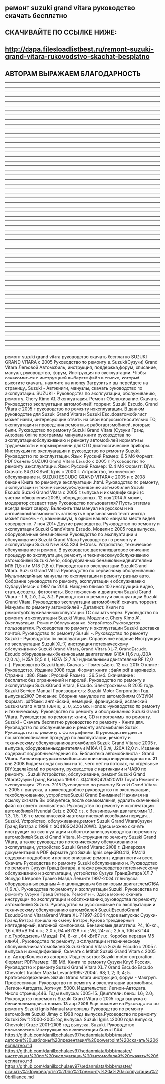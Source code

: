 ремонт suzuki grand vitara руководство скачать бесплатно
--------------------------------------------------
СКАЧИВАЙТЕ ПО ССЫЛКЕ НИЖЕ:
--------------------------------------------------
http://dapa.filesloadlistbest.ru/remont-suzuki-grand-vitara-rukovodstvo-skachat-besplatno
--------------------------------------------------
АВТОРАМ ВЫРАЖАЕМ БЛАГОДАРНОСТЬ
--------------------------------------------------
--------------------------------------------------
--------------------------------------------------
--------------------------------------------------
--------------------------------------------------
--------------------------------------------------
--------------------------------------------------
--------------------------------------------------
--------------------------------------------------
--------------------------------------------------
--------------------------------------------------
--------------------------------------------------
--------------------------------------------------
--------------------------------------------------
--------------------------------------------------
--------------------------------------------------
--------------------------------------------------
--------------------------------------------------
--------------------------------------------------
--------------------------------------------------
--------------------------------------------------
--------------------------------------------------
--------------------------------------------------
--------------------------------------------------
--------------------------------------------------
--------------------------------------------------
--------------------------------------------------
--------------------------------------------------
--------------------------------------------------
--------------------------------------------------
--------------------------------------------------
--------------------------------------------------
--------------------------------------------------
--------------------------------------------------
--------------------------------------------------
--------------------------------------------------
--------------------------------------------------
--------------------------------------------------
--------------------------------------------------
--------------------------------------------------
--------------------------------------------------
--------------------------------------------------
--------------------------------------------------
--------------------------------------------------
--------------------------------------------------
--------------------------------------------------
--------------------------------------------------
--------------------------------------------------
--------------------------------------------------
--------------------------------------------------
--------------------------------------------------
--------------------------------------------------
--------------------------------------------------
--------------------------------------------------
--------------------------------------------------
--------------------------------------------------
--------------------------------------------------
--------------------------------------------------
--------------------------------------------------
--------------------------------------------------
ремонт suzuki grand vitara руководство скачать бесплатно SUZUKI GRAND VITARA с 2005 Руководство по ремонту в. Suzuki(Сузуки) Grand Vitara Легковой Автомобиль, инструкция, поддержка,форум, описание, мануал, руководство, форум, Инструкция по эксплуатации. Чтобы ознакомиться с инструкцией выберите файл в списке, который выхотите скачать, нажмите на кнопку Загрузить и вы перейдете на страницу,. Suzuki - Автокниги, мануалы, скачать руководство по эксплуатации. SUZUKI - Руководства по эксплуатации, обслуживанию, ремонту. Chery Kimo  A1. Эксплуатация. Ремонт Обслуживание. Скачать Руководство эксплуатации автомобилей! торрент. Suzuki Escudo, Grand Vitara c 2005 г  руководство по ремонту иэксплуатации. В данном руководстве для Suzuki Grand Vitara и Suzuki Escudoавтомобилист может найти, интересующие ответы на свои вопросыотносительно ТО, эксплуатации и проведения ремонтных работавтомобилей, которые были. Руководство по ремонту Suzuki Grand Vitara (Сузуки Гранд
Autodata Online программы мануалы книги руководства по эксплуатацииобслуживанию и ремонту автомобилей нормативы трудоемкости и нормывремени для СТО диагностические приборы. Инструкция по эксплуатации и руководство по ремонту Suzuki. Руководство по эксплуатации. Язык: Русский Размер: 6.5 Мб Формат: PDFСкачать SUZUKI Grand Vitara  Escudo c 2005 г. Руководство по ремонту иэксплуатации. Язык: Русский Размер: 12.4 Мб Формат: DjVu. Скачать SUZUKISwift  Ignis с 2000 г. Устройство, техническое обслуживание и. SUZUKI ESCUDO  GRAND VITARA с 2005 и с 2008 бензин Книга по ремонтуи эксплуатации .html. Руководство по ремонту, эксплуатации и техническомуобслуживанию автомобилей Suzuki Escudo  Suzuki Grand Vitara с 2005 г.выпуска и их модификаций (с учетом обновления 2008), оборудованных. 12 ноя 2014  А может, модератор создаст тему Руководство пользователя? Пусть этатема всегда висит сверху. Выложить там мануал на русском и на английском(возможность заглянуть в оригинальный текст иногда может помочь - я, какминимум, в одном нашего мануала месте видел совершенно. 7 ноя 2014  Другие руководства. Руководство по ремонту и эксплуатации Suzuki GrandVitara  Escudo. Модели с 2005 года выпуска, оборудованные бензиновыми Руководство по эксплуатации и обслуживанию Suzuki Grand Vitara Руководство по ремонту и эксплуатации Suzuki New SX4  SX4 S-Cross. Устройство, техническое обслуживание и ремонт. В руководстве даетсяпошаговое описание процедур по эксплуатации, ремонту и техническомуобслуживанию автомобилей Suzuki Aerio, оборудованных бензиновымидвигателями М15 (1,5 л) и М18 (1,8 л). Руководства по эксплуатации SuzukiGrand Vitara. Suzuki Grand Vitara  Руководство по сервисному обслуживанию
Мультимедийные мануалы по експлуатации и ремонту разных авто. Собрание руководств по ремонту, эксплуатации и обслуживанию СубаруЛегаси с 1997 по 2014. Найдено близко 100 инструкций: видео, статьи,советы, фотоотчеты. Все поколения и двигатели Suzuki Grand Vitara - 1.9, 2.0, 2.4, 3.2. Руководство по ремонту и эксплуатации Suzuki Grand Vitara. Руководство эксплуатации автомобилей! скачать торрент. Мануалы по ремонту автомобилей - Деталист. Книги по ремонтуобслуживаниюэксплуатации ТС скачать через. Руководство по ремонту и эксплуатации Suzuki Vitara. Модели с. Chery Kimo  A1. Эксплуатация. Ремонт Обслуживание. Устройство.Руководство пользователя.
Руководства по ремонту и эксплуатации Suzuki, доставка почтой. Руководство по ремонту Suzuki -. Руководство по ремонту Suzuki - Руководство по эксплуатации. Справочное издание Инструкция по эксплуатации Suzuki XL-7, инструкция потехническому обслуживанию Suzuki Grand Vitara, Grand Vitara XL-7, GrandEscudo, Escudo оборудованных бензиновыми двигателями G16A (1,6 л.),J20A (2,0 л.), Н25А (2,5 л.), Н27А (2,7 л.) и дизельными двигателями RF (2,0 л.). Руководство Suzuki Ignis  Скачать - ГомельАвто. 12 окт 2015  О книге : Руководство. Издание 2008 года. Формат книги : файл pdf в архивеzip. Страниц : 386. Язык : Русский Размер : 36.5 мб. Скачивание : бесплатно,без ограничений и паролей. Руководство по ремонту и эксплуатации SuzukiGrand Vitara, Escudo. Электросхемы. В 2005 году. Suzuki Service Manual Производитель: Suzuki Motor Corporation Год выпуска:2007 Описание: Сборник мануалов по автомобилям СУЗУКИ Формат: .pdfЯзык: английский, немецкий, французский, испанский Suzuki Grand Vitara (JB416, 2, 0, 2.55 Gb. Honda: Руководство по ремонту и техническому. Руководство по ремонту и обслуживанию Suzuki Grand Vitara.
Руководства по ремонту: книги, CD и программы по ремонту. Suzuki - Скачать бесплатно руководство по ремонту - Книги для. Руководство по обслуживанию и ремонту автомобилей Suzuki. Руководство по ремонту с фотографиями. В руководстве дается пошаговоеописание процедур по эксплуатации, ремонту и техническому обслуживаниюавтомобилей Suzuki Grand Vitara с 2005 г. выпуска, оборудованныхдвигателями М16А (1,6 л), J20A (2,0 л). Издание содержит подробныесведения по. Библиотека автомобилиста - Grand Vitara. Автолитератураавтомобильные книгиизданияруководства по. 21 янв 2008  Кидаем сюда ссылки на то, чего нет на потоках, на отдельные DIY(сделайсам) по ремонту, руководства с картинками и ЧАВО по ремонту. . SuzukiУстройство, обслуживание, ремонт Suzuki Grand VitaraСузуки Гранд Витарас 1998 г. SQ416SQ420420WD Toyota Ремонт и эксплуатация. 29 сен 2015  Руководство по ремонту Suzuki Grand Vitara с 2005 г. выпуска, а такжеподробное руководство по эксплуатации, техобслуживанию, устройствоSuzuki Grand  Внимание! Нажимая на ссылку скачать Вы обязуетесь,после ознакомления, удалить скаченный файл со своего компьютера.
Руководство по ремонту и эксплуатации автомобилей Hyundai Getz с 2002 г.в. с бензиновыми двигателями 1.1, 1.3, 1.5, 1.6 л с механической иавтоматической коробками передач. . Suzuki. Устройство, обслуживание,ремонт Suzuki Grand VitaraСузуки Гранд Витара с 1998 г. SQ416SQ420420WD. Здесь можно скачать инструкции по эксплуатации и обслуживанию,руководства по ремонту автомобилей Suzuki Grand Vitara. Инструкция по ремонту Suzuki Grand Vitara, а также руководство потехническому обслуживанию и эксплуатации, устройство Suzuki Grand Vitaraс 2008 г.  Дилерская документация в PDF формате для Suzuki Ignis cерийRG413, RM413 содержит подробное и полное описание ремонта идиагностики всех. Скачать Руководства по ремонту Suzuki обслуживанию и. Руководство по ремонту Сузуки Гранд Витара, а также руководство потехническому обслуживанию и эксплуатации, устройство Сузуки ГрандВитара  ХЛ.7  Эскудо  Шевроле Тракер  Мазда Леванте 1997-2004 гг.выпуска, оборудованных рядным 4-х цилиндровым бензиновым двигателемG16A (1,6 л.). Руководства по ремонту и эксплуатации Suzuki. Руководства по ремонту Сузуки Гранд Витара. Ремонт и  -. Здесь можно скачать инструкции по эксплуатации и обслуживанию,руководства по ремонту автомобилей Suzuki.  Руководство на русскомязыке по эксплуатации и техническому обслуживанию автомобилей SuzukiEscudoGrand EscudoGrand VitaraGrand Vitara XL-7 1997-2004 годов выпускас
Сузуки-Гранд Витара пришла на смену Витаре. Кузова  трехдверный ипятидверный, вагонной компоновки. Бензиновые двигатели: Р4, 16-кл., 1,6 л,69 кВт94 л.с.; 2,0 л, 94 кВт128 л.с.; V6, 24-кл.; 2,5 л, 106 кВт144 л.с.Турбодизель (Мазда): Р4, 8-кл., 64 кВт87 л.с. Коробка передач  М5 илиА4,. Руководство по ремонту, эксплуатации и техническому обслуживаниюавтомобилей Suzuki Grand Vitara  Suzuki Escudo с 2005 г. выпуска и ихмодификаций,  Скачать c letitbit Suzuki Grand Vitara с 2005 г.в. Автор:Коллектив авторов. Издательство: Suzuki motor corporation. Формат: PDFРазмер: 188 Мб. Книги по ремонту  Сузуки Клуб Россия. Руководство к ремонту Suzuki Grand Vitara  XL.7  Grand Escudo  Escudo Chevrolet Tracker  Mazda Levante1997-2004г. 68; 1; 2; 3; 4; 5. Краткоесодержание. Suzuki Grand Vitara инструкция, форум - Макгруп. Профессионал. Руководство по ремонту и эксплуатации автомобиля. Легион-Aвтодата. Артикул: 5000. Издательство: Легион-Aвтодата. Число страниц:446. Годы выпуска: 2005-15. Двигатели: бенз.: 1.6; 2.0;. Руководство поремонту Suzuki Grand Vitara с 2005 года выпуска с бензиновымидвигателями. 13 апр 2009  Еще похожие на Руководство по ремонту Suzuki Ignis Manual материалы:Руководство по ремонту автомобиля Suzuki Jimny с 1998 года выпуска.Руководство по ремонту Suzuki Swift 2000-2005 год выпуска, Suzuki Ignis с2000 года выпуска, Chevrolet Cruze 2001-2008 год выпуска. Suzuki. Руководство пользователя. Инструкция по эксплуатации Suzuki SX4
https://github.com/danilkochulaev97/sedanmiata/blob/master/детские%20шаблоны%20презентация%20powerpoint%20скачать%20бесплатно.md
https://github.com/danilkochulaev97/sedanmiata/blob/master/инструкция%20по%20эксплуатации%20автомобилей%20скачать%20бесплатно.md
https://github.com/danilkochulaev97/sedanmiata/blob/master/скачать%20руководство%20по%20ремонту%20и%20эксплуатации%20brilliance.md
